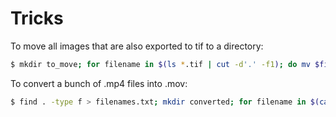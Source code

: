 # Tricks
To move all images that are also exported to tif to a directory:
```bash
$ mkdir to_move; for filename in $(ls *.tif | cut -d'.' -f1); do mv $filename* to_move; done
```

To convert a bunch of .mp4 files into .mov:
```bash
$ find . -type f > filenames.txt; mkdir converted; for filename in $(cat filenames.txt); do ffmpeg -i $filename -c:v dnxhd -profile:v dnxhr_hq -pix_fmt yuv422p -c:a pcm_s16le ${filename}.mov ; mv ${filename}.mov converted; done
```

